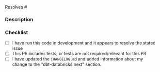 <!-- Please review our pull request review process in CONTRIBUTING.md before your proceed. -->

Resolves #

<!---
  Include the number of the issue addressed by this PR above if applicable.

  Example:
    resolves #1234

  Please review our pull request review process in CONTRIBUTING.md before your proceed.
-->

### Description

<!--- Describe the Pull Request here -->

### Checklist

- [ ] I have run this code in development and it appears to resolve the stated issue
- [ ] This PR includes tests, or tests are not required/relevant for this PR
- [ ] I have updated the `CHANGELOG.md` and added information about my change to the "dbt-databricks next" section.
